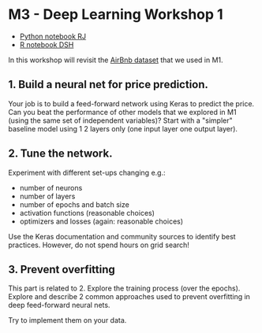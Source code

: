# M3 - Deep Learning Workshop 1

* [Python notebook RJ](https://nbviewer.jupyter.org/github/SDS-AAU/SDS-2020/blob/master/M3/workshop1/M3_W1_AirBnb.ipynb)
* [R notebook DSH](https://sds-aau.github.io/SDS-master/M3/exercises/ANN_workshop.nb.html)

In this workshop will revisit the [AirBnb dataset](http://data.insideairbnb.com/denmark/hovedstaden/copenhagen/2020-06-26/data/listings.csv.gz) that we used in M1. 

## 1. Build a neural net for price prediction.

Your job is to build a feed-forward network using Keras to predict the price.
Can you beat the performance of other models that we explored in M1 (using the same set of independent variables)? Start with a "simpler" baseline model using 1 2 layers only (one input layer one output layer).

## 2. Tune the network.

Experiment with different set-ups changing e.g.:

- number of neurons
- number of layers 
- number of epochs and batch size
- activation functions (reasonable choices)
- optimizers and losses (again: reasonable choices)

Use the Keras documentation and community sources to identify best practices. However, do not spend hours on grid search!

## 3. Prevent overfitting

This part is related to 2. Explore the training process (over the epochs). Explore and describe 2 common approaches used to prevent overfitting in deep feed-forward neural nets.

Try to implement them on your data.